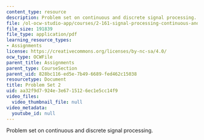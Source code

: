 ```yaml
---
content_type: resource
description: Problem set on continuous and discrete signal processing.
file: /ol-ocw-studio-app/courses/2-161-signal-processing-continuous-and-discrete-fall-2008/aa32f9d7924e3e6715126ec1e5cc14f9_ps2.pdf
file_size: 191839
file_type: application/pdf
learning_resource_types:
- Assignments
license: https://creativecommons.org/licenses/by-nc-sa/4.0/
ocw_type: OCWFile
parent_title: Assignments
parent_type: CourseSection
parent_uid: 828bc116-ed5e-7b49-6689-fed462c15038
resourcetype: Document
title: Problem Set 2
uid: aa32f9d7-924e-3e67-1512-6ec1e5cc14f9
video_files:
  video_thumbnail_file: null
video_metadata:
  youtube_id: null
---
```

Problem set on continuous and discrete signal processing.